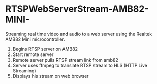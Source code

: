 # RTSPWebServerStream-AMB82-MINI-
Streaming real time video and audio to a web server using the Realtek AMB82 Mini microcontroller. 

1. Begins RTSP server on AMB82
2. Start remote server
3. Remote server pulls RTSP stream link from amb82
4. Server uses ffmpeg to translate RTSP stream to HLS (HTTP Live Streaming)
5. Displays hls stream on web browser
